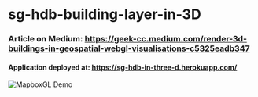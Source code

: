 # sg-hdb-building-layer-in-3D
### Article on Medium: https://geek-cc.medium.com/render-3d-buildings-in-geospatial-webgl-visualisations-c5325eadb347
#### Application deployed at: https://sg-hdb-in-three-d.herokuapp.com/

![MapboxGL Demo](https://github.com/incubated-geek-cc/sg-hdb-building-layer-in-3D/raw/main/demo/demo_mapboxGL.gif)